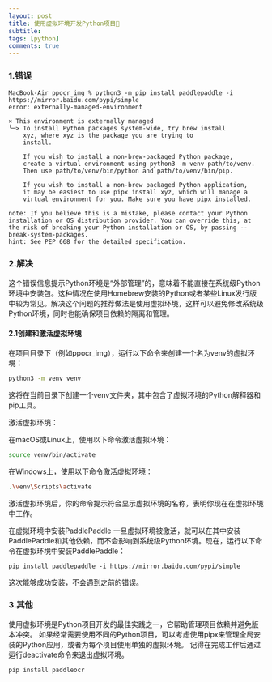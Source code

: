 ```yaml
---
layout: post
title: 使用虚拟环境开发Python项目🤣
subtitle:
tags: [python]
comments: true
--- 
```


### 1.错误

```shell
MacBook-Air ppocr_img % python3 -m pip install paddlepaddle -i https://mirror.baidu.com/pypi/simple
error: externally-managed-environment

× This environment is externally managed
╰─> To install Python packages system-wide, try brew install
    xyz, where xyz is the package you are trying to
    install.
    
    If you wish to install a non-brew-packaged Python package,
    create a virtual environment using python3 -m venv path/to/venv.
    Then use path/to/venv/bin/python and path/to/venv/bin/pip.
    
    If you wish to install a non-brew packaged Python application,
    it may be easiest to use pipx install xyz, which will manage a
    virtual environment for you. Make sure you have pipx installed.

note: If you believe this is a mistake, please contact your Python installation or OS distribution provider. You can override this, at the risk of breaking your Python installation or OS, by passing --break-system-packages.
hint: See PEP 668 for the detailed specification.
```

### 2.解决

这个错误信息提示Python环境是“外部管理”的，意味着不能直接在系统级Python环境中安装包。这种情况在使用Homebrew安装的Python或者某些Linux发行版中较为常见。解决这个问题的推荐做法是使用虚拟环境，这样可以避免修改系统级Python环境，同时也能确保项目依赖的隔离和管理。

#### 2.1创建和激活虚拟环境


在项目目录下（例如ppocr_img），运行以下命令来创建一个名为venv的虚拟环境：

```bash
python3 -m venv venv
```
这将在当前目录下创建一个venv文件夹，其中包含了虚拟环境的Python解释器和pip工具。

激活虚拟环境：

在macOS或Linux上，使用以下命令激活虚拟环境：
```bash
source venv/bin/activate
```
在Windows上，使用以下命令激活虚拟环境：

```bash
.\venv\Scripts\activate
```
激活虚拟环境后，你的命令提示符会显示虚拟环境的名称，表明你现在在虚拟环境中工作。

在虚拟环境中安装PaddlePaddle
一旦虚拟环境被激活，就可以在其中安装PaddlePaddle和其他依赖，而不会影响到系统级Python环境。现在，运行以下命令在虚拟环境中安装PaddlePaddle：

```shell
pip install paddlepaddle -i https://mirror.baidu.com/pypi/simple
```
这次能够成功安装，不会遇到之前的错误。

### 3.其他

使用虚拟环境是Python项目开发的最佳实践之一，它帮助管理项目依赖并避免版本冲突。
如果经常需要使用不同的Python项目，可以考虑使用pipx来管理全局安装的Python应用，或者为每个项目使用单独的虚拟环境。
记得在完成工作后通过运行deactivate命令来退出虚拟环境。

```shell
pip install paddleocr
```

